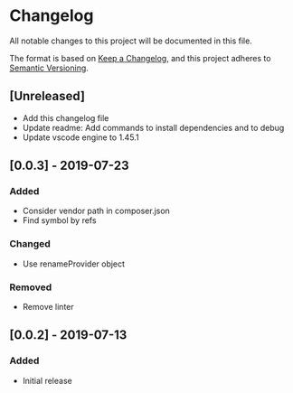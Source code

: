 # Changelog
All notable changes to this project will be documented in this file.

The format is based on [Keep a Changelog](https://keepachangelog.com/en/1.0.0/),
and this project adheres to [Semantic Versioning](https://semver.org/spec/v2.0.0.html).

## [Unreleased]
- Add this changelog file
- Update readme: Add commands to install dependencies and to debug
- Update vscode engine to 1.45.1

## [0.0.3] - 2019-07-23
### Added
- Consider vendor path in composer.json
- Find symbol by refs

### Changed
- Use renameProvider object

### Removed
- Remove linter

## [0.0.2] - 2019-07-13
### Added
- Initial release

